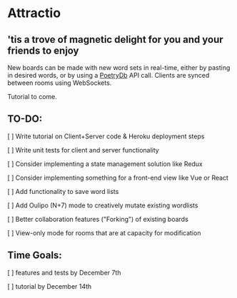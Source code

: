 # Attractio
## 'tis a trove of magnetic delight for you and your friends to enjoy

New boards can be made with new word sets in real-time, either by pasting in desired words, or by using a [PoetryDb](http://poetrydb.org/index.html) API call. Clients are synced between rooms using WebSockets.

Tutorial to come.

## TO-DO:
[  ] Write tutorial on Client+Server code & Heroku deployment steps

[  ] Write unit tests for client and server functionality

[  ] Consider implementing a state management solution like Redux

[  ] Consider implementing something for a front-end view like Vue or React

[  ] Add functionality to save word lists

[  ] Add Oulipo (N+7) mode to creatively mutate existing wordlists

[  ] Better collaboration features ("Forking") of existing boards

[  ] View-only mode for rooms that are at capacity for modification


## Time Goals:
[  ] features and tests by December 7th

[  ] tutorial by December 14th
